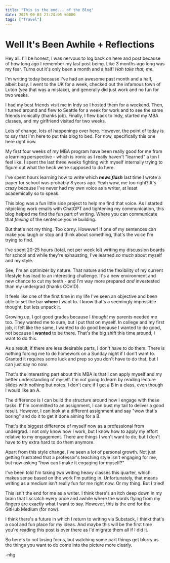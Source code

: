 ```yaml
---
title: "This is the end... of the Blog"
date: 2025-06-03 21:24:05 +0000
tags: ["Travel"]
---
```


# Well It's Been Awhile + Reflections

Hey all. I'll be honest, I was nervous to log back on here and post because of how long ago I remember my last post being. Like 3 months ago long was my fear. Turns out it's only been a month and a half! _Hah take that, me._

I'm writing today because I've had an awesome past month and a half, albeit busy. I went to the UK for a week, checked out the infamous town of Luton (yea that was a mistake), and generally did just work and no fun for two weeks.

I had my best friends visit me in Indy so I hosted them for a weekend. Then, I turned around and flew to Seattle for a week for work and to see the same friends ironically (thanks job). Finally, I flew back to Indy, started my MBA classes, and my girlfriend visited for two weeks.

Lots of change, lots of happenings over here. However, the point of today is to say that I'm here to put this blog to bed. For now, specifically this one here right now.

My first four weeks of my MBA program have been really good for me from a learning perspective - which is ironic as I really haven't "learned" a ton I feel like. I spent the last three weeks fighting with myself internally trying to figure out what the heck we're supposed to do here.

I've spent hours learning how to write which _**news flash**_ last time I wrote a paper for school was probably 8 years ago. Yeah wow, me too right? It's crazy because I've never had my own voice as a writer, at least academically so to speak.

This blog was a fun little side project to help me find that voice. As I started nitpicking work emails with ChatGPT and tightening my communication, this blog helped me find the fun part of writing. Where you can communicate that _feeling_ of the sentence you're building.

But that's not my thing. Too corny. However! If one of my sentences can make you laugh or stop and think about something, that's the voice I'm trying to find.

I've spent 20-25 hours (total, not per week lol) writing my discussion boards for school and while they're exhausting, I've learned _so much_ about myself and my style.

See, I'm an optimizer by nature. That nature and the flexibility of my current lifestyle has lead to an interesting challenge. It's a new environment and new chance to cut my teeth - and I'm way more prepared _and_ investested than my undergrad (thanks COVID). 

It feels like one of the first time in my life I've seen an objective and been able to set the bar **where** I want to. I know that's a seemingly impossible thought, but lets unpack it.

Growing up, I got good grades because I _thought_ my parents needed me too. They wanted me to sure, but I put that on myself. In college and my first job, it felt like the same, I wanted to do good because I wanted to do good, not because I **wanted** to be there. That's the big shift this time around, I want to do this.

As a result, if there are less desirable parts, I don't have to do them. There is nothing forcing me to do homework on a Sunday night if I don't want to. Granted it requires some luck and prep so you don't have to do that, but I can just say no now. 

That's the interesting part about this MBA is that I can apply myself and my better understanding of myself. I'm not going to learn by reading lecture slides with nothing but notes. I don't care if I get a B in a class, even though I would like an A.

The difference is I can build the structure around how I engage with these tasks. If I'm committed to an assignment, I can bust my tail to deliver a good result. However, I can look at a different assignment and say "wow that's boring" and do it to get it done aiming for a B.

That's the biggest difference of myself now as a professional from undergrad. I not only know how I work, but I know how to apply my effort relative to my engagement. There are things I won't want to do, but I don't have to try extra hard to do them anymore.

Apart from this style change, I've seen a lot of personal growth. Not just getting frustrated that a professor's teaching style isn't engaging for me, but now asking "how can **I** make it engaging for myself?"

I've been told I'm taking two writing heavy classes this quarter, which makes sense based on the work I'm putting in. Unfortunately, that means writing as a medium isn't really fun for me right now. Or my thing. But I tried!

This isn't the end for me as a writer. I think there's an itch deep down in my brain that I scratch every once and awhile where the words flying from my fingers are exactly what I want to say. However, this is the end for the GitHub Medium (for now). 

I think there's a future in which I return to writing via Substack, I thinkt that's a cool and fun place for my ideas. And maybe this will be the first time you're reading this post is over there as I'd migrate them all if I did it.

So here's to not losing focus, but watching some part things get blurry as the things you want to do come into the picture more clearly.

-nhg
